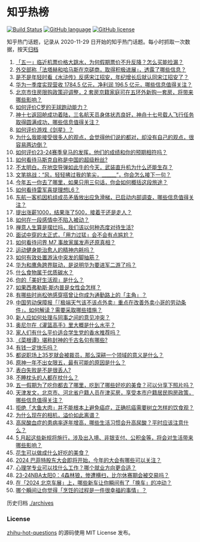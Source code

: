 # 知乎热榜
[![Build Status](https://github.com/ToWeLong/zhihu-hot-questions/workflows/CI/badge.svg)](https://github.com/ToWeLong/zhihu-hot-questions/actions)
[![GitHub language](https://img.shields.io/badge/language-golang-orange.svg)](https://golang.org/)
[![GitHub license](https://img.shields.io/github/license/ToWeLong/zhihu-hot-questions)](https://github.com/ToWeLong/zhihu-hot-questions/blob/main/LICENSE)

知乎热门话题，记录从 2020-11-29 日开始的知乎热门话题。每小时抓取一次数据，按天[归档](./archives)

<!-- BEGIN -->

1. [「五一」临近机票价格大跳水，为何假期票价不升反降？怎么买能捡漏？](https://www.zhihu.com/question/654559937)
1. [外交部称「法塔赫和哈马斯在京磋商，取得积极进展」，透露了哪些信息？](https://www.zhihu.com/question/654585950)
1. [是不是年轻时看《水浒传》反感宋江招安，年纪增长后就认同宋江招安了？](https://www.zhihu.com/question/412275291)
1. [华为一季度实现营收 1784.5 亿元，净利润 196.5 亿元，哪些信息值得关注？](https://www.zhihu.com/question/654594897)
1. [北京市住房限购政策迎调整，2 套房京籍家庭可在五环外新购一套房，将带来哪些影响？](https://www.zhihu.com/question/654612464)
1. [如何评价C罗的无球跑动能力？](https://www.zhihu.com/question/654410109)
1. [神十七返回舱成功着陆，三名航天员身体状态良好，神舟十七号载人飞行任务取得圆满成功，哪些信息值得关注？](https://www.zhihu.com/question/654080316)
1. [如何评价游戏《剑星》？](https://www.zhihu.com/question/654167750)
1. [为什么我能接受很多人的观点，会觉得他们说的都对，却没有自己的观点，很容易两边倒？](https://www.zhihu.com/question/652951772)
1. [如何评价23-24赛季皇马的发挥，他们的成绩和你的预期相符吗？](https://www.zhihu.com/question/654061771)
1. [如何看待马斯克自称是中国的超级粉丝?](https://www.zhihu.com/question/654482999)
1. [不太明白，在地空导弹如此牛的今天，武装直升机为什么还能生存？](https://www.zhihu.com/question/653948029)
1. [文笔挑战：“风，轻轻拂过我的笔尖，______”，你会怎么接下一句？](https://www.zhihu.com/question/654488978)
1. [今年五一你去了哪里，如果只用三句话，你会如何概括这段旅途？](https://www.zhihu.com/question/654480489)
1. [如何看待雷军喜提理想L6？](https://www.zhihu.com/question/654425472)
1. [东航一客机因机组成员矛盾放出应急滑梯，已启动内部调查，哪些信息值得关注？](https://www.zhihu.com/question/654572134)
1. [提出涨薪1000，结果涨了500，接着干还是走人？](https://www.zhihu.com/question/654481003)
1. [如何在一段感情中不陷入被动？](https://www.zhihu.com/question/654559270)
1. [禅意人生算是摆烂吗，我们该以何种态度对待生活?](https://www.zhihu.com/question/654560612)
1. [面试中穿的太正式，「用力过猛」会不会有点尴尬？](https://www.zhihu.com/question/652074392)
1. [如何看待问界 M7 事故家属发声还原真相？](https://www.zhihu.com/question/654559013)
1. [运动健身能治愈人的精神内耗吗？](https://www.zhihu.com/question/651185931)
1. [如何有效处置游泳中突发的脚抽筋？](https://www.zhihu.com/question/654168607)
1. [华为和鹰角跨界联动，是说明华为要进军二游了吗？](https://www.zhihu.com/question/654375343)
1. [什么食物属于优质碳水？](https://www.zhihu.com/question/651822197)
1. [你的「美好生活观」是什么？](https://www.zhihu.com/question/654325217)
1. [如果西弗勒斯·斯内普是女性会怎样？](https://www.zhihu.com/question/322110562)
1. [有哪些时尚松弛感穿搭曾让你成为通勤路上的「主角」？](https://www.zhihu.com/question/653432072)
1. [中国劳动保障报「『极端天气该不该点外卖』重点在改善外卖小哥的劳动条件」，如何解读？需要采取哪些措施？](https://www.zhihu.com/question/654486785)
1. [新人应如何处理与同事之间的意见冲突？](https://www.zhihu.com/question/653095248)
1. [奥尼尔在《灌篮高手》里大概是什么水平？](https://www.zhihu.com/question/653323390)
1. [家人们有什么平价适合学生党的香水推荐吗？](https://www.zhihu.com/question/653541527)
1. [《菜根谭》堪称封神的千古名句有哪些?](https://www.zhihu.com/question/654474865)
1. [有钱一定快乐吗？](https://www.zhihu.com/question/654509814)
1. [都说职场上35岁就会被裁员，那么深耕一个领域的意义是什么？](https://www.zhihu.com/question/652960872)
1. [原神一年不出女限五，最有可能的原因是什么？](https://www.zhihu.com/question/654006123)
1. [表白失败是不是很丢人?](https://www.zhihu.com/question/650685834)
1. [不睡枕头的人都在枕什么？](https://www.zhihu.com/question/654499704)
1. [五一假期为了吃你都去了哪里，吃到了哪些好吃的美食？可以分享下照片吗？](https://www.zhihu.com/question/652240642)
1. [天津发文，北京市、河北省户籍人员在津买房，享受本市户籍居民购房政策，哪些信息值得关注？](https://www.zhihu.com/question/654577457)
1. [拒绝「大鱼大肉」并不能根本上避免癌症，正确抗癌需要树立怎样的饮食观？](https://www.zhihu.com/question/652713000)
1. [为什么现在的相机，溢价如此离谱？](https://www.zhihu.com/question/654079276)
1. [高尿酸血症的患病率逐年增高，哪些生活习惯会升高尿酸？平时应该注意什么？](https://www.zhihu.com/question/653727963)
1. [5 月起这些新规将施行，涉及出入境、非银支付、公积金等，将会对生活带来哪些影响？](https://www.zhihu.com/question/654455491)
1. [花生可以做成什么好吃的美食？](https://www.zhihu.com/question/650027452)
1. [2024 巴菲特股东大会即将开始，今年的大会有哪些可以关注？](https://www.zhihu.com/question/654478114)
1. [心理学专业可以找什么工作？哪个就业方向更合适？](https://www.zhihu.com/question/654063083)
1. [23-24NBA太阳0：4森林狼，惨遭横扫，比尔休赛期会被交易吗？](https://www.zhihu.com/question/654472244)
1. [在「2024 北京车展」上，哪些新车让你瞬间有了「换车」的冲动？](https://www.zhihu.com/question/653349173)
1. [哪个瞬间让你觉得「烹饪的过程是一件很幸福的事情」？](https://www.zhihu.com/question/653431365)

<!-- END -->

历史归档 [./archives](./archives)


### License
[zhihu-hot-questions](https://github.com/towelong/zhihu-hot-questions) 的源码使用 MIT License 发布。